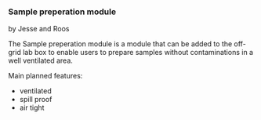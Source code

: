 ### Sample preperation module
by Jesse and Roos

The Sample preperation module is a module that can be added to the off-grid lab box to enable users to prepare samples without contaminations in a well ventilated area.

Main planned features:
- ventilated
- spill proof
- air tight

